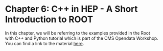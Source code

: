# Chapter 6: C++ in HEP - A Short Introduction to ROOT

In this chapter, we will be referring to the examples provided in the Root with C++ and Python tutorial which is part of the CMS Opendata Workshop. You can find a link to the material [here](https://cms-opendata-workshop.github.io/workshop2022-lesson-cpp-root-python/).